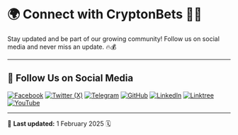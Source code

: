# 🌍 Connect with **CryptonBets** 🚀🎰

Stay updated and be part of our growing community! Follow us on social media and never miss an update. 🔥💰

---

## 📢 Follow Us on Social Media

[![Facebook](https://img.shields.io/badge/Facebook-1877F2?style=for-the-badge&logo=facebook&logoColor=white)](https://www.facebook.com/cryptonbets)
[![Twitter (X)](https://img.shields.io/badge/Twitter-1DA1F2?style=for-the-badge&logo=x&logoColor=white)](https://x.com/cryptonbetscom)
[![Telegram](https://img.shields.io/badge/Telegram-0088CC?style=for-the-badge&logo=telegram&logoColor=white)](https://t.me/cryptonbets)
[![GitHub](https://img.shields.io/badge/GitHub-181717?style=for-the-badge&logo=github&logoColor=white)](https://github.com/cryptonbets)
[![LinkedIn](https://img.shields.io/badge/LinkedIn-0A66C2?style=for-the-badge&logo=linkedin&logoColor=white)](https://www.linkedin.com/company/cryptonbetscom)
[![Linktree](https://img.shields.io/badge/Linktree-39E09B?style=for-the-badge&logo=linktree&logoColor=white)](https://linktr.ee/cryptonbets)
[![YouTube](https://img.shields.io/badge/YouTube-FF0000?style=for-the-badge&logo=youtube&logoColor=white)](https://www.youtube.com/@Cryptonbets)

---

📅 **Last updated:** 1 February 2025 🗓️

